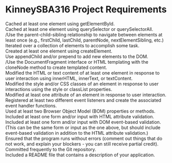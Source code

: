 # KinneySBA316 Project Requirements  
Cached at least one element using getElementById.  
Cached at least one element using querySelector or querySelectorAll.  
/Use the parent-child-sibling relationship to navigate between elements at least once (e.g., firstChild, lastChild, parentNode, nextElementSibling, etc.)  
Iterated over a collection of elements to accomplish some task.  
Created at least one element using createElement.  
Use appendChild and/or prepend to add new elements to the DOM.  
/Use the DocumentFragment interface or HTML templating with the cloneNode method to create templated content.  
Modified the HTML or text content of at least one element in response to user interaction using innerHTML, innerText, or textContent.  
Modified the style and/or CSS classes of an element in response to user interactions using the style or classList properties.  
Modified at least one attribute of an element in response to user interaction.  
Registered at least two different event listeners and create the associated event handler functions.  
Used at least two Browser Object Model (BOM) properties or methods.  
Included at least one form and/or input with HTML attribute validation.  
Included at least one form and/or input with DOM event-based validation. (This can be the same form or input as the one above, but should include event-based validation in addition to the HTML attribute validation.)  
Ensured that the program runs without errors (comment out things that do not work, and explain your blockers - you can still receive partial credit).  
Committed frequently to the Git repository.  
Included a README file that contains a description of your application.  
